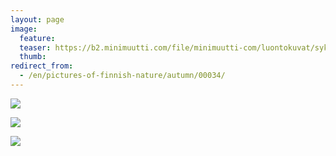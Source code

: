 ```yaml
---
layout: page
image:
  feature:
  teaser: https://b2.minimuutti.com/file/minimuutti-com/luontokuvat/syksy/DSC14619-245px.jpg
  thumb:
redirect_from:
  - /en/pictures-of-finnish-nature/autumn/00034/
---
```


[![](https://b2.minimuutti.com/file/minimuutti-com/luontokuvat/syksy/DSC14619-800px.jpg)](https://dl.dropboxusercontent.com/sh/ea1wtnz7z734o12/AACR1bW2xJ6MXmUfu_pHsVz6a/luontokuvat/syksy/DSC14619.jpg)

[![](https://b2.minimuutti.com/file/minimuutti-com/luontokuvat/syksy/2/DSC14645-800px.jpg)](https://dl.dropboxusercontent.com/sh/ea1wtnz7z734o12/AADQaijubN1tK2hG18l-ANZxa/luontokuvat/syksy/2/DSC14645.jpg)

[![](https://b2.minimuutti.com/file/minimuutti-com/luontokuvat/syksy/2/DSC14650-800px.jpg)](https://dl.dropboxusercontent.com/sh/ea1wtnz7z734o12/AABfeHPhEhMtaleIfpuglL4Ha/luontokuvat/syksy/2/DSC14650.jpg)
